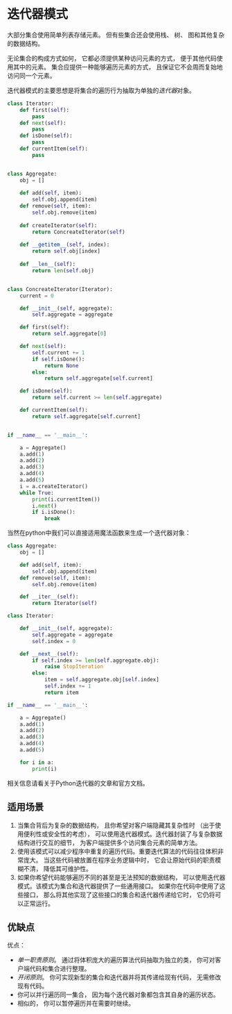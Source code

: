 # 迭代器模式

大部分集合使用简单列表存储元素。 但有些集合还会使用栈、 树、 图和其他复杂的数据结构。

无论集合的构成方式如何， 它都必须提供某种访问元素的方式， 便于其他代码使用其中的元素。 集合应提供一种能够遍历元素的方式， 且保证它不会周而复始地访问同一个元素。

迭代器模式的主要思想是将集合的遍历行为抽取为单独的*迭代器*对象。

```python
class Iterator:
    def first(self):
        pass
    def next(self):
        pass
    def isDone(self):
        pass
    def currentItem(self):
        pass


class Aggregate:
    obj = []
    
    def add(self, item):
        self.obj.append(item)
    def remove(self, item):
        self.obj.remove(item)
        
    def createIterator(self):
        return ConcreateIterator(self)
    
    def __getitem__(self, index):
        return self.obj[index]
    
    def __len__(self):
        return len(self.obj)


class ConcreateIterator(Iterator):
    current = 0

    def __init__(self, aggregate):
        self.aggregate = aggregate

    def first(self):
        return self.aggregate[0]

    def next(self):
        self.current += 1
        if self.isDone():
            return None
        else:
            return self.aggregate[self.current]

    def isDone(self):
        return self.current >= len(self.aggregate)

    def currentItem(self):
        return self.aggregate[self.current]


if __name__ == '__main__':

    a = Aggregate()
    a.add(1)
    a.add(2)
    a.add(3)
    a.add(4)
    a.add(5)
    i = a.createIterator()
    while True:
        print(i.currentItem())
        i.next()
        if i.isDone():
            break
```

当然在python中我们可以直接适用魔法函数来生成一个迭代器对象：

```python
class Aggregate:
    obj = []

    def add(self, item):
        self.obj.append(item)
    def remove(self, item):
        self.obj.remove(item)

    def __iter__(self):
        return Iterator(self)

class Iterator:

    def __init__(self, aggregate):
        self.aggregate = aggregate
        self.index = 0

    def __next__(self):
        if self.index >= len(self.aggregate.obj):
            raise StopIteration
        else:
            item = self.aggregate.obj[self.index]
            self.index += 1
            return item

if __name__ == '__main__':

    a = Aggregate()
    a.add(1)
    a.add(2)
    a.add(3)
    a.add(4)
    a.add(5)

    for i in a:
        print(i)
```

相关信息请看关于Python迭代器的文章和官方文档。

## 适用场景

1. 当集合背后为复杂的数据结构， 且你希望对客户端隐藏其复杂性时 （出于使用便利性或安全性的考虑）， 可以使用迭代器模式。迭代器封装了与复杂数据结构进行交互的细节， 为客户端提供多个访问集合元素的简单方法。 
2. 使用该模式可以减少程序中重复的遍历代码。重要迭代算法的代码往往体积非常庞大。 当这些代码被放置在程序业务逻辑中时， 它会让原始代码的职责模糊不清， 降低其可维护性。
3. 如果你希望代码能够遍历不同的甚至是无法预知的数据结构， 可以使用迭代器模式。该模式为集合和迭代器提供了一些通用接口。 如果你在代码中使用了这些接口， 那么将其他实现了这些接口的集合和迭代器传递给它时， 它仍将可以正常运行。

## 优缺点

优点：

-  *单一职责原则*。 通过将体积庞大的遍历算法代码抽取为独立的类， 你可对客户端代码和集合进行整理。
-  *开闭原则*。 你可实现新型的集合和迭代器并将其传递给现有代码， 无需修改现有代码。
-  你可以并行遍历同一集合， 因为每个迭代器对象都包含其自身的遍历状态。
-  相似的， 你可以暂停遍历并在需要时继续。
